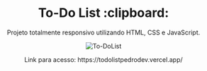<h1 align="center"> To-Do List :clipboard: </h1>
<p align="center"> Projeto totalmente responsivo utilizando HTML, CSS e JavaScript. </p>

<div align="center">

![To-DoList](https://github.com/user-attachments/assets/18b76520-ed44-4e4a-9f95-2398212880c7)

</div>

<p align="center"> Link para acesso: https://todolistpedrodev.vercel.app/</p>
